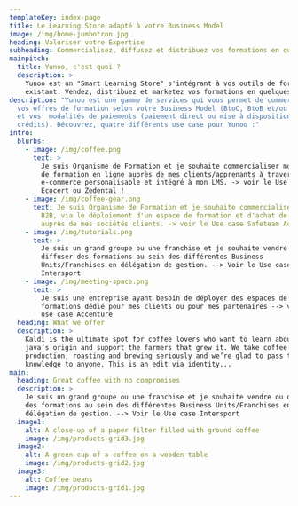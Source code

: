 ```yaml
---
templateKey: index-page
title: Le Learning Store adapté à votre Business Model
image: /img/home-jumbotron.jpg
heading: Valoriser votre Expertise
subheading: Commercialisez, diffusez et distribuez vos formations en quelques clics
mainpitch:
  title: Yunoo, c'est quoi ?
  description: >
    Yunoo est un "Smart Learning Store" s'intégrant à vos outils de formation
    existant. Vendez, distribuez et marketez vos formations en quelques clics. 
description: "Yunoo est une gamme de services qui vous permet de commercialiser
  vos offres de formation selon votre Business Model (BtoC, BtoB et/ou BtoBtoC)
  et vos  modalités de paiements (paiement direct ou mise à disposition de
  crédits). Découvrez, quatre différents use case pour Yunoo :"
intro:
  blurbs:
    - image: /img/coffee.png
      text: >
        Je suis Organisme de Formation et je souhaite commercialiser mon offre
        de formation en ligne auprès de mes clients/apprenants à travers un site
        e-commerce personalisable et intégré à mon LMS. -> voir le Use case
        Ecocert ou Zedental !
    - image: /img/coffee-gear.png
      text: Je suis Organisme de Formation et je souhaite commercialiser mo offre en
        B2B, via le déploiement d'un espace de formation et d'achat de crédits
        auprès de mes sociétés clients. -> voir le Use case Safeteam Academy !
    - image: /img/tutorials.png
      text: >
        Je suis un grand groupe ou une franchise et je souhaite vendre ou
        diffuser des formations au sein des différentes Business
        Units/Franchises en délégation de gestion. --> Voir le Use case
        Intersport
    - image: /img/meeting-space.png
      text: >
        Je suis une entreprise ayant besoin de déployer des espaces de
        formations dédié pour mes clients ou pour mes partenaires --> voir le
        use case Accenture
  heading: What we offer
  description: >
    Kaldi is the ultimate spot for coffee lovers who want to learn about their
    java’s origin and support the farmers that grew it. We take coffee
    production, roasting and brewing seriously and we’re glad to pass that
    knowledge to anyone. This is an edit via identity...
main:
  heading: Great coffee with no compromises
  description: >
    Je suis un grand groupe ou une franchise et je souhaite vendre ou diffuser
    des formations au sein des différentes Business Units/Franchises en
    délégation de gestion. --> Voir le Use case Intersport
  image1:
    alt: A close-up of a paper filter filled with ground coffee
    image: /img/products-grid3.jpg
  image2:
    alt: A green cup of a coffee on a wooden table
    image: /img/products-grid2.jpg
  image3:
    alt: Coffee beans
    image: /img/products-grid1.jpg
---
```

